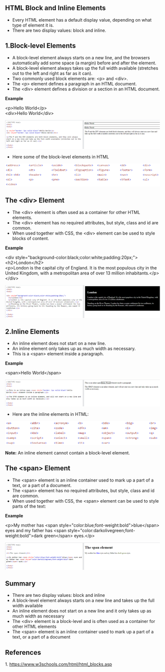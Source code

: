 ## HTML Block and Inline Elements

-   Every HTML element has a default display value, depending on what type of element it is.
-   There are two display values: block and inline.

## 1.Block-level Elements

-   A block-level element always starts on a new line, and the browsers automatically add some space (a margin) before and after the element.
-   A block-level element always takes up the full width available (stretches out to the left and right as far as it can).
-   Two commonly used block elements are: \<p\> and \<div\>.
-   The \<p\> element defines a paragraph in an HTML document.
-   The \<div\> element defines a division or a section in an HTML document.

**Example**

\<p\>Hello World\</p\>  
\<div\>Hello World\</div\>

![](media/e3a6a34ed3fc80986452422e8fd51bac.png)

-   Here some of the block-level elements in HTML

![](media/fc4e3ca22033693cca835149a11309e9.png)

## The \<div\> Element

-   The \<div\> element is often used as a container for other HTML elements.
-   The \<div\> element has no required attributes, but style, class and id are common.
-   When used together with CSS, the \<div\> element can be used to style blocks of content.

**Example**

\<div style="background-color:black;color:white;padding:20px;"\>  
\<h2\>London\</h2\>  
\<p\>London is the capital city of England. It is the most populous city in the United Kingdom, with a metropolitan area of over 13 million inhabitants.\</p\>  
\</div\>

![](media/47d9ecc416bb4b0300a0f2521bcd08a3.png)

## 2.Inline Elements

-   An inline element does not start on a new line.
-   An inline element only takes up as much width as necessary.
-   This is a \<span\> element inside a paragraph.

**Example**

\<span\>Hello World\</span\>

![](media/1e25e9df9ac92b54ccbd7ce33a4bf851.png)

-   Here are the inline elements in HTML:

![](media/570c127758c94a397de34dd32c58f520.png)

**Note:** An inline element cannot contain a block-level element.

## The \<span\> Element

-   The \<span\> element is an inline container used to mark up a part of a text, or a part of a document.
-   The \<span\> element has no required attributes, but style, class and id are common.
-   When used together with CSS, the \<span\> element can be used to style parts of the text:

**Example**

\<p\>My mother has \<span style="color:blue;font-weight:bold"\>blue\</span\> eyes and my father has \<span style="color:darkolivegreen;font-weight:bold"\>dark green\</span\> eyes.\</p\>

![](media/a15d3579c6850316e2ad49ee4704edd1.png)

## Summary

-   There are two display values: block and inline
-   A block-level element always starts on a new line and takes up the full width available
-   An inline element does not start on a new line and it only takes up as much width as necessary
-   The \<div\> element is a block-level and is often used as a container for other HTML elements
-   The \<span\> element is an inline container used to mark up a part of a text, or a part of a document

## References

1\. https://www.w3schools.com/html/html_blocks.asp
